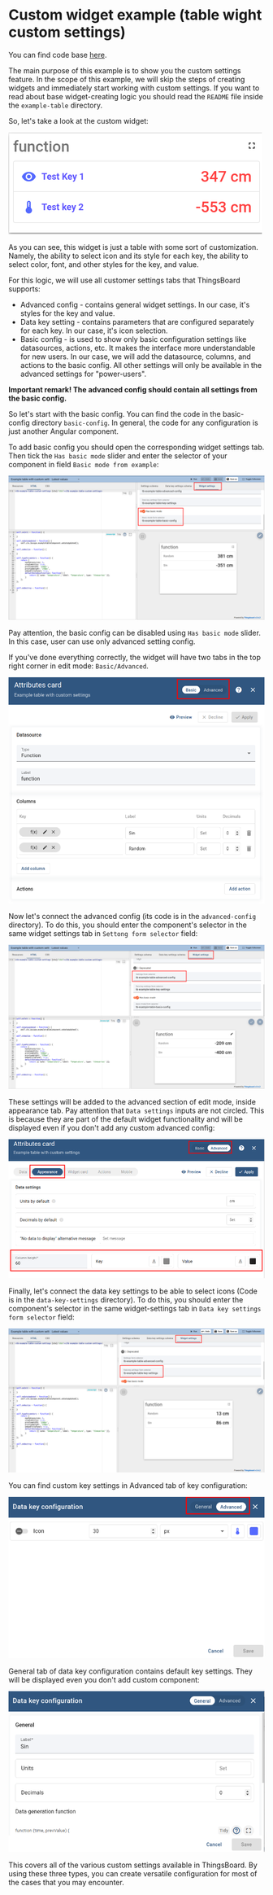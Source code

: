 Custom widget example (table wight custom settings)
=====================

You can find code base [here](../../src/examples/example-table-with-custom-settings).

The main purpose of this example is to show you the custom settings feature. In the scope of this example, we will skip the steps of creating widgets and immediately start working with custom settings. 
If you want to read about base widget-creating logic you should read the ```README``` file inside the ```example-table``` directory.

So, let's take a look at the custom widget:

![custom-widget-general-view.png](../images/example-table-with-custom-settings-images/custom-widget-general-view.png)

As you can see, this widget is just a table with some sort of customization. Namely, the ability to select icon and its style for each key, the ability to select color, font, and other styles for the key, and value.

For this logic, we will use all customer settings tabs that ThingsBoard supports:
- Advanced config - contains general widget settings. In our case, it's styles for the key and value.
- Data key setting - contains parameters that are configured separately for each key. In our case, it's icon selection.
- Basic config - is used to show only basic configuration settings like datasources, actions, etc. It makes the interface more understandable for new users. In our case, we will add the datasource, columns, and actions to the basic config. All other settings will only be available in the advanced settings for "power-users".
  
**Important remark! The advanced config should contain all settings from the basic config.**

So let's start with the basic config. You can find the code in the basic-config directory ```basic-config```.
In general, the code for any configuration is just another Angular component.

To add basic config you should open the corresponding widget settings tab. Then tick the ```Has basic mode``` slider and enter the selector of your component in field ```Basic mode from example```:

![basic-setting-connect.png](../images/example-table-with-custom-settings-images/basic-setting-connect.png)

Pay attention, the basic config can be disabled using ```Has basic mode``` slider. In this case, user can use only advanced setting config.

If you've done everything correctly, the widget will have two tabs in the top right corner in edit mode: ```Basic/Advanced```.

![basic-setting-example.png](../images/example-table-with-custom-settings-images/basic-setting-example.png)

Now let's connect the advanced config (its code is in the ```advanced-config``` directory). To do this, you should enter the component's selector in the same widget settings tab in ```Settong form selector``` field:

![advanced-setting-connect.png](../images/example-table-with-custom-settings-images/advanced-setting-connect.png)

These settings will be added to the advanced section of edit mode, inside appearance tab.  Pay attention that ```Data settings```  inputs are not circled. This is because they are part of the default widget functionality and will be displayed even if you don't add any custom advanced config: 

![advanced-setting-example.png](../images/example-table-with-custom-settings-images/advanced-setting-example.png)

Finally, let's connect the data key settings to be able to select icons (Code is in the ```data-key-settings``` directory). To do this, you should enter the component's selector in the same widget-settings tab in  ```Data key settings form selector``` field:

![data-key-settings-connect.png](../images/example-table-with-custom-settings-images/data-key-settings-connect.png)

You can find custom key settings in Advanced tab of key configuration:

![data-key-setting-example.png](../images/example-table-with-custom-settings-images/data-key-setting-example.png)

General tab of data key configuration contains default key settings. They will be displayed even you don't add custom component:

![data-key-settings-general-example.png](../images/example-table-with-custom-settings-images/data-key-settings-general-example.png)

This covers all of the various custom settings available in ThingsBoard. By using these three types, you can create versatile configuration for most of the cases that you may encounter.

